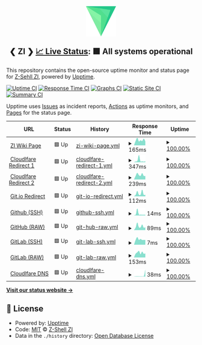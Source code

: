 <h2 align="center">
  <a href="https://github.com/z-shell/zi">
    <img src="https://github.com/z-shell/zi/raw/main/docs/images/logo.svg" alt="Logo" width="80" height="80" />
  </a>
  
  ❮ ZI ❯ [📈 Live Status](https://z-shell.github.io/uptime-status): <!--live status--> **🟩 All systems operational**

</h2>

This repository contains the open-source uptime monitor and status page for [Z-Sehll ZI](https://github.com/z-shell), powered by [Upptime](https://github.com/upptime/upptime).

[![Uptime CI](https://github.com/ss-o/upptime/workflows/Uptime%20CI/badge.svg)](https://github.com/z-shell/uptime-status/actions?query=workflow%3A%22Uptime+CI%22)
[![Response Time CI](https://github.com/ss-o/upptime/workflows/Response%20Time%20CI/badge.svg)](https://github.com/z-shell/uptime-status/actions?query=workflow%3A%22Response+Time+CI%22)
[![Graphs CI](https://github.com/ss-o/upptime/workflows/Graphs%20CI/badge.svg)](https://github.com/z-shell/uptime-status/actions?query=workflow%3A%22Graphs+CI%22)
[![Static Site CI](https://github.com/ss-o/upptime/workflows/Static%20Site%20CI/badge.svg)](https://github.com/z-shell/uptime-status/actions?query=workflow%3A%22Static+Site+CI%22)
[![Summary CI](https://github.com/z-shell/uptime-status/workflows/Summary%20CI/badge.svg)](https://github.com/z-shell/uptime-status/actions?query=workflow%3A%22Summary+CI%22)

Upptime uses [Issues](https://github.com/z-shell/uptime-status/issues) as incident reports, [Actions](https://github.com/z-shell/uptime-status/actions) as uptime monitors, and [Pages](https://z-shell.github.io/uptime-status) for the status page.

<!--start: status pages-->
<!-- This summary is generated by Upptime (https://github.com/upptime/upptime) -->
<!-- Do not edit this manually, your changes will be overwritten -->
<!-- prettier-ignore -->
| URL | Status | History | Response Time | Uptime |
| --- | ------ | ------- | ------------- | ------ |
| <img alt="" src="https://favicons.githubusercontent.com/z-shell.pages.dev" height="13"> [ZI Wiki Page](https://z-shell.pages.dev) | 🟩 Up | [zi-wiki-page.yml](https://github.com/z-shell/uptime-status/commits/HEAD/history/zi-wiki-page.yml) | <details><summary><img alt="Response time graph" src="./graphs/zi-wiki-page/response-time-week.png" height="20"> 165ms</summary><br><a href="https://z-shell.github.io/uptime-status/history/zi-wiki-page"><img alt="Response time 186" src="https://img.shields.io/endpoint?url=https%3A%2F%2Fraw.githubusercontent.com%2Fz-shell%2Fuptime-status%2FHEAD%2Fapi%2Fzi-wiki-page%2Fresponse-time.json"></a><br><a href="https://z-shell.github.io/uptime-status/history/zi-wiki-page"><img alt="24-hour response time 130" src="https://img.shields.io/endpoint?url=https%3A%2F%2Fraw.githubusercontent.com%2Fz-shell%2Fuptime-status%2FHEAD%2Fapi%2Fzi-wiki-page%2Fresponse-time-day.json"></a><br><a href="https://z-shell.github.io/uptime-status/history/zi-wiki-page"><img alt="7-day response time 165" src="https://img.shields.io/endpoint?url=https%3A%2F%2Fraw.githubusercontent.com%2Fz-shell%2Fuptime-status%2FHEAD%2Fapi%2Fzi-wiki-page%2Fresponse-time-week.json"></a><br><a href="https://z-shell.github.io/uptime-status/history/zi-wiki-page"><img alt="30-day response time 186" src="https://img.shields.io/endpoint?url=https%3A%2F%2Fraw.githubusercontent.com%2Fz-shell%2Fuptime-status%2FHEAD%2Fapi%2Fzi-wiki-page%2Fresponse-time-month.json"></a><br><a href="https://z-shell.github.io/uptime-status/history/zi-wiki-page"><img alt="1-year response time 186" src="https://img.shields.io/endpoint?url=https%3A%2F%2Fraw.githubusercontent.com%2Fz-shell%2Fuptime-status%2FHEAD%2Fapi%2Fzi-wiki-page%2Fresponse-time-year.json"></a></details> | <details><summary><a href="https://z-shell.github.io/uptime-status/history/zi-wiki-page">100.00%</a></summary><a href="https://z-shell.github.io/uptime-status/history/zi-wiki-page"><img alt="All-time uptime 100.00%" src="https://img.shields.io/endpoint?url=https%3A%2F%2Fraw.githubusercontent.com%2Fz-shell%2Fuptime-status%2FHEAD%2Fapi%2Fzi-wiki-page%2Fuptime.json"></a><br><a href="https://z-shell.github.io/uptime-status/history/zi-wiki-page"><img alt="24-hour uptime 100.00%" src="https://img.shields.io/endpoint?url=https%3A%2F%2Fraw.githubusercontent.com%2Fz-shell%2Fuptime-status%2FHEAD%2Fapi%2Fzi-wiki-page%2Fuptime-day.json"></a><br><a href="https://z-shell.github.io/uptime-status/history/zi-wiki-page"><img alt="7-day uptime 100.00%" src="https://img.shields.io/endpoint?url=https%3A%2F%2Fraw.githubusercontent.com%2Fz-shell%2Fuptime-status%2FHEAD%2Fapi%2Fzi-wiki-page%2Fuptime-week.json"></a><br><a href="https://z-shell.github.io/uptime-status/history/zi-wiki-page"><img alt="30-day uptime 100.00%" src="https://img.shields.io/endpoint?url=https%3A%2F%2Fraw.githubusercontent.com%2Fz-shell%2Fuptime-status%2FHEAD%2Fapi%2Fzi-wiki-page%2Fuptime-month.json"></a><br><a href="https://z-shell.github.io/uptime-status/history/zi-wiki-page"><img alt="1-year uptime 100.00%" src="https://img.shields.io/endpoint?url=https%3A%2F%2Fraw.githubusercontent.com%2Fz-shell%2Fuptime-status%2FHEAD%2Fapi%2Fzi-wiki-page%2Fuptime-year.json"></a></details>
| <img alt="" src="https://favicons.githubusercontent.com/z-shell.pages.dev" height="13"> [Cloudlfare Redirect 1](https://z-shell.pages.dev/i-hub) | 🟩 Up | [cloudlfare-redirect-1.yml](https://github.com/z-shell/uptime-status/commits/HEAD/history/cloudlfare-redirect-1.yml) | <details><summary><img alt="Response time graph" src="./graphs/cloudlfare-redirect-1/response-time-week.png" height="20"> 347ms</summary><br><a href="https://z-shell.github.io/uptime-status/history/cloudlfare-redirect-1"><img alt="Response time 262" src="https://img.shields.io/endpoint?url=https%3A%2F%2Fraw.githubusercontent.com%2Fz-shell%2Fuptime-status%2FHEAD%2Fapi%2Fcloudlfare-redirect-1%2Fresponse-time.json"></a><br><a href="https://z-shell.github.io/uptime-status/history/cloudlfare-redirect-1"><img alt="24-hour response time 102" src="https://img.shields.io/endpoint?url=https%3A%2F%2Fraw.githubusercontent.com%2Fz-shell%2Fuptime-status%2FHEAD%2Fapi%2Fcloudlfare-redirect-1%2Fresponse-time-day.json"></a><br><a href="https://z-shell.github.io/uptime-status/history/cloudlfare-redirect-1"><img alt="7-day response time 347" src="https://img.shields.io/endpoint?url=https%3A%2F%2Fraw.githubusercontent.com%2Fz-shell%2Fuptime-status%2FHEAD%2Fapi%2Fcloudlfare-redirect-1%2Fresponse-time-week.json"></a><br><a href="https://z-shell.github.io/uptime-status/history/cloudlfare-redirect-1"><img alt="30-day response time 262" src="https://img.shields.io/endpoint?url=https%3A%2F%2Fraw.githubusercontent.com%2Fz-shell%2Fuptime-status%2FHEAD%2Fapi%2Fcloudlfare-redirect-1%2Fresponse-time-month.json"></a><br><a href="https://z-shell.github.io/uptime-status/history/cloudlfare-redirect-1"><img alt="1-year response time 262" src="https://img.shields.io/endpoint?url=https%3A%2F%2Fraw.githubusercontent.com%2Fz-shell%2Fuptime-status%2FHEAD%2Fapi%2Fcloudlfare-redirect-1%2Fresponse-time-year.json"></a></details> | <details><summary><a href="https://z-shell.github.io/uptime-status/history/cloudlfare-redirect-1">100.00%</a></summary><a href="https://z-shell.github.io/uptime-status/history/cloudlfare-redirect-1"><img alt="All-time uptime 100.00%" src="https://img.shields.io/endpoint?url=https%3A%2F%2Fraw.githubusercontent.com%2Fz-shell%2Fuptime-status%2FHEAD%2Fapi%2Fcloudlfare-redirect-1%2Fuptime.json"></a><br><a href="https://z-shell.github.io/uptime-status/history/cloudlfare-redirect-1"><img alt="24-hour uptime 100.00%" src="https://img.shields.io/endpoint?url=https%3A%2F%2Fraw.githubusercontent.com%2Fz-shell%2Fuptime-status%2FHEAD%2Fapi%2Fcloudlfare-redirect-1%2Fuptime-day.json"></a><br><a href="https://z-shell.github.io/uptime-status/history/cloudlfare-redirect-1"><img alt="7-day uptime 100.00%" src="https://img.shields.io/endpoint?url=https%3A%2F%2Fraw.githubusercontent.com%2Fz-shell%2Fuptime-status%2FHEAD%2Fapi%2Fcloudlfare-redirect-1%2Fuptime-week.json"></a><br><a href="https://z-shell.github.io/uptime-status/history/cloudlfare-redirect-1"><img alt="30-day uptime 100.00%" src="https://img.shields.io/endpoint?url=https%3A%2F%2Fraw.githubusercontent.com%2Fz-shell%2Fuptime-status%2FHEAD%2Fapi%2Fcloudlfare-redirect-1%2Fuptime-month.json"></a><br><a href="https://z-shell.github.io/uptime-status/history/cloudlfare-redirect-1"><img alt="1-year uptime 100.00%" src="https://img.shields.io/endpoint?url=https%3A%2F%2Fraw.githubusercontent.com%2Fz-shell%2Fuptime-status%2FHEAD%2Fapi%2Fcloudlfare-redirect-1%2Fuptime-year.json"></a></details>
| <img alt="" src="https://favicons.githubusercontent.com/z-shell.pages.dev" height="13"> [Cloudlfare Redirect 2](https://z-shell.pages.dev/i-lab) | 🟩 Up | [cloudlfare-redirect-2.yml](https://github.com/z-shell/uptime-status/commits/HEAD/history/cloudlfare-redirect-2.yml) | <details><summary><img alt="Response time graph" src="./graphs/cloudlfare-redirect-2/response-time-week.png" height="20"> 239ms</summary><br><a href="https://z-shell.github.io/uptime-status/history/cloudlfare-redirect-2"><img alt="Response time 251" src="https://img.shields.io/endpoint?url=https%3A%2F%2Fraw.githubusercontent.com%2Fz-shell%2Fuptime-status%2FHEAD%2Fapi%2Fcloudlfare-redirect-2%2Fresponse-time.json"></a><br><a href="https://z-shell.github.io/uptime-status/history/cloudlfare-redirect-2"><img alt="24-hour response time 400" src="https://img.shields.io/endpoint?url=https%3A%2F%2Fraw.githubusercontent.com%2Fz-shell%2Fuptime-status%2FHEAD%2Fapi%2Fcloudlfare-redirect-2%2Fresponse-time-day.json"></a><br><a href="https://z-shell.github.io/uptime-status/history/cloudlfare-redirect-2"><img alt="7-day response time 239" src="https://img.shields.io/endpoint?url=https%3A%2F%2Fraw.githubusercontent.com%2Fz-shell%2Fuptime-status%2FHEAD%2Fapi%2Fcloudlfare-redirect-2%2Fresponse-time-week.json"></a><br><a href="https://z-shell.github.io/uptime-status/history/cloudlfare-redirect-2"><img alt="30-day response time 251" src="https://img.shields.io/endpoint?url=https%3A%2F%2Fraw.githubusercontent.com%2Fz-shell%2Fuptime-status%2FHEAD%2Fapi%2Fcloudlfare-redirect-2%2Fresponse-time-month.json"></a><br><a href="https://z-shell.github.io/uptime-status/history/cloudlfare-redirect-2"><img alt="1-year response time 251" src="https://img.shields.io/endpoint?url=https%3A%2F%2Fraw.githubusercontent.com%2Fz-shell%2Fuptime-status%2FHEAD%2Fapi%2Fcloudlfare-redirect-2%2Fresponse-time-year.json"></a></details> | <details><summary><a href="https://z-shell.github.io/uptime-status/history/cloudlfare-redirect-2">100.00%</a></summary><a href="https://z-shell.github.io/uptime-status/history/cloudlfare-redirect-2"><img alt="All-time uptime 100.00%" src="https://img.shields.io/endpoint?url=https%3A%2F%2Fraw.githubusercontent.com%2Fz-shell%2Fuptime-status%2FHEAD%2Fapi%2Fcloudlfare-redirect-2%2Fuptime.json"></a><br><a href="https://z-shell.github.io/uptime-status/history/cloudlfare-redirect-2"><img alt="24-hour uptime 100.00%" src="https://img.shields.io/endpoint?url=https%3A%2F%2Fraw.githubusercontent.com%2Fz-shell%2Fuptime-status%2FHEAD%2Fapi%2Fcloudlfare-redirect-2%2Fuptime-day.json"></a><br><a href="https://z-shell.github.io/uptime-status/history/cloudlfare-redirect-2"><img alt="7-day uptime 100.00%" src="https://img.shields.io/endpoint?url=https%3A%2F%2Fraw.githubusercontent.com%2Fz-shell%2Fuptime-status%2FHEAD%2Fapi%2Fcloudlfare-redirect-2%2Fuptime-week.json"></a><br><a href="https://z-shell.github.io/uptime-status/history/cloudlfare-redirect-2"><img alt="30-day uptime 100.00%" src="https://img.shields.io/endpoint?url=https%3A%2F%2Fraw.githubusercontent.com%2Fz-shell%2Fuptime-status%2FHEAD%2Fapi%2Fcloudlfare-redirect-2%2Fuptime-month.json"></a><br><a href="https://z-shell.github.io/uptime-status/history/cloudlfare-redirect-2"><img alt="1-year uptime 100.00%" src="https://img.shields.io/endpoint?url=https%3A%2F%2Fraw.githubusercontent.com%2Fz-shell%2Fuptime-status%2FHEAD%2Fapi%2Fcloudlfare-redirect-2%2Fuptime-year.json"></a></details>
| <img alt="" src="https://favicons.githubusercontent.com/git.io" height="13"> [Git.io Redirect](https://git.io/get-zi) | 🟩 Up | [git-io-redirect.yml](https://github.com/z-shell/uptime-status/commits/HEAD/history/git-io-redirect.yml) | <details><summary><img alt="Response time graph" src="./graphs/git-io-redirect/response-time-week.png" height="20"> 112ms</summary><br><a href="https://z-shell.github.io/uptime-status/history/git-io-redirect"><img alt="Response time 136" src="https://img.shields.io/endpoint?url=https%3A%2F%2Fraw.githubusercontent.com%2Fz-shell%2Fuptime-status%2FHEAD%2Fapi%2Fgit-io-redirect%2Fresponse-time.json"></a><br><a href="https://z-shell.github.io/uptime-status/history/git-io-redirect"><img alt="24-hour response time 81" src="https://img.shields.io/endpoint?url=https%3A%2F%2Fraw.githubusercontent.com%2Fz-shell%2Fuptime-status%2FHEAD%2Fapi%2Fgit-io-redirect%2Fresponse-time-day.json"></a><br><a href="https://z-shell.github.io/uptime-status/history/git-io-redirect"><img alt="7-day response time 112" src="https://img.shields.io/endpoint?url=https%3A%2F%2Fraw.githubusercontent.com%2Fz-shell%2Fuptime-status%2FHEAD%2Fapi%2Fgit-io-redirect%2Fresponse-time-week.json"></a><br><a href="https://z-shell.github.io/uptime-status/history/git-io-redirect"><img alt="30-day response time 136" src="https://img.shields.io/endpoint?url=https%3A%2F%2Fraw.githubusercontent.com%2Fz-shell%2Fuptime-status%2FHEAD%2Fapi%2Fgit-io-redirect%2Fresponse-time-month.json"></a><br><a href="https://z-shell.github.io/uptime-status/history/git-io-redirect"><img alt="1-year response time 136" src="https://img.shields.io/endpoint?url=https%3A%2F%2Fraw.githubusercontent.com%2Fz-shell%2Fuptime-status%2FHEAD%2Fapi%2Fgit-io-redirect%2Fresponse-time-year.json"></a></details> | <details><summary><a href="https://z-shell.github.io/uptime-status/history/git-io-redirect">100.00%</a></summary><a href="https://z-shell.github.io/uptime-status/history/git-io-redirect"><img alt="All-time uptime 100.00%" src="https://img.shields.io/endpoint?url=https%3A%2F%2Fraw.githubusercontent.com%2Fz-shell%2Fuptime-status%2FHEAD%2Fapi%2Fgit-io-redirect%2Fuptime.json"></a><br><a href="https://z-shell.github.io/uptime-status/history/git-io-redirect"><img alt="24-hour uptime 100.00%" src="https://img.shields.io/endpoint?url=https%3A%2F%2Fraw.githubusercontent.com%2Fz-shell%2Fuptime-status%2FHEAD%2Fapi%2Fgit-io-redirect%2Fuptime-day.json"></a><br><a href="https://z-shell.github.io/uptime-status/history/git-io-redirect"><img alt="7-day uptime 100.00%" src="https://img.shields.io/endpoint?url=https%3A%2F%2Fraw.githubusercontent.com%2Fz-shell%2Fuptime-status%2FHEAD%2Fapi%2Fgit-io-redirect%2Fuptime-week.json"></a><br><a href="https://z-shell.github.io/uptime-status/history/git-io-redirect"><img alt="30-day uptime 100.00%" src="https://img.shields.io/endpoint?url=https%3A%2F%2Fraw.githubusercontent.com%2Fz-shell%2Fuptime-status%2FHEAD%2Fapi%2Fgit-io-redirect%2Fuptime-month.json"></a><br><a href="https://z-shell.github.io/uptime-status/history/git-io-redirect"><img alt="1-year uptime 100.00%" src="https://img.shields.io/endpoint?url=https%3A%2F%2Fraw.githubusercontent.com%2Fz-shell%2Fuptime-status%2FHEAD%2Fapi%2Fgit-io-redirect%2Fuptime-year.json"></a></details>
| <img alt="" src="https://favicons.githubusercontent.com/null" height="13"> [Github (SSH)](github.com) | 🟩 Up | [github-ssh.yml](https://github.com/z-shell/uptime-status/commits/HEAD/history/github-ssh.yml) | <details><summary><img alt="Response time graph" src="./graphs/github-ssh/response-time-week.png" height="20"> 14ms</summary><br><a href="https://z-shell.github.io/uptime-status/history/github-ssh"><img alt="Response time 11" src="https://img.shields.io/endpoint?url=https%3A%2F%2Fraw.githubusercontent.com%2Fz-shell%2Fuptime-status%2FHEAD%2Fapi%2Fgithub-ssh%2Fresponse-time.json"></a><br><a href="https://z-shell.github.io/uptime-status/history/github-ssh"><img alt="24-hour response time 6" src="https://img.shields.io/endpoint?url=https%3A%2F%2Fraw.githubusercontent.com%2Fz-shell%2Fuptime-status%2FHEAD%2Fapi%2Fgithub-ssh%2Fresponse-time-day.json"></a><br><a href="https://z-shell.github.io/uptime-status/history/github-ssh"><img alt="7-day response time 14" src="https://img.shields.io/endpoint?url=https%3A%2F%2Fraw.githubusercontent.com%2Fz-shell%2Fuptime-status%2FHEAD%2Fapi%2Fgithub-ssh%2Fresponse-time-week.json"></a><br><a href="https://z-shell.github.io/uptime-status/history/github-ssh"><img alt="30-day response time 11" src="https://img.shields.io/endpoint?url=https%3A%2F%2Fraw.githubusercontent.com%2Fz-shell%2Fuptime-status%2FHEAD%2Fapi%2Fgithub-ssh%2Fresponse-time-month.json"></a><br><a href="https://z-shell.github.io/uptime-status/history/github-ssh"><img alt="1-year response time 11" src="https://img.shields.io/endpoint?url=https%3A%2F%2Fraw.githubusercontent.com%2Fz-shell%2Fuptime-status%2FHEAD%2Fapi%2Fgithub-ssh%2Fresponse-time-year.json"></a></details> | <details><summary><a href="https://z-shell.github.io/uptime-status/history/github-ssh">100.00%</a></summary><a href="https://z-shell.github.io/uptime-status/history/github-ssh"><img alt="All-time uptime 100.00%" src="https://img.shields.io/endpoint?url=https%3A%2F%2Fraw.githubusercontent.com%2Fz-shell%2Fuptime-status%2FHEAD%2Fapi%2Fgithub-ssh%2Fuptime.json"></a><br><a href="https://z-shell.github.io/uptime-status/history/github-ssh"><img alt="24-hour uptime 100.00%" src="https://img.shields.io/endpoint?url=https%3A%2F%2Fraw.githubusercontent.com%2Fz-shell%2Fuptime-status%2FHEAD%2Fapi%2Fgithub-ssh%2Fuptime-day.json"></a><br><a href="https://z-shell.github.io/uptime-status/history/github-ssh"><img alt="7-day uptime 100.00%" src="https://img.shields.io/endpoint?url=https%3A%2F%2Fraw.githubusercontent.com%2Fz-shell%2Fuptime-status%2FHEAD%2Fapi%2Fgithub-ssh%2Fuptime-week.json"></a><br><a href="https://z-shell.github.io/uptime-status/history/github-ssh"><img alt="30-day uptime 100.00%" src="https://img.shields.io/endpoint?url=https%3A%2F%2Fraw.githubusercontent.com%2Fz-shell%2Fuptime-status%2FHEAD%2Fapi%2Fgithub-ssh%2Fuptime-month.json"></a><br><a href="https://z-shell.github.io/uptime-status/history/github-ssh"><img alt="1-year uptime 100.00%" src="https://img.shields.io/endpoint?url=https%3A%2F%2Fraw.githubusercontent.com%2Fz-shell%2Fuptime-status%2FHEAD%2Fapi%2Fgithub-ssh%2Fuptime-year.json"></a></details>
| <img alt="" src="https://favicons.githubusercontent.com/raw.githubusercontent.com" height="13"> [GitHub (RAW)](https://raw.githubusercontent.com/z-shell/zi/main/docs/README.md) | 🟩 Up | [git-hub-raw.yml](https://github.com/z-shell/uptime-status/commits/HEAD/history/git-hub-raw.yml) | <details><summary><img alt="Response time graph" src="./graphs/git-hub-raw/response-time-week.png" height="20"> 89ms</summary><br><a href="https://z-shell.github.io/uptime-status/history/git-hub-raw"><img alt="Response time 95" src="https://img.shields.io/endpoint?url=https%3A%2F%2Fraw.githubusercontent.com%2Fz-shell%2Fuptime-status%2FHEAD%2Fapi%2Fgit-hub-raw%2Fresponse-time.json"></a><br><a href="https://z-shell.github.io/uptime-status/history/git-hub-raw"><img alt="24-hour response time 62" src="https://img.shields.io/endpoint?url=https%3A%2F%2Fraw.githubusercontent.com%2Fz-shell%2Fuptime-status%2FHEAD%2Fapi%2Fgit-hub-raw%2Fresponse-time-day.json"></a><br><a href="https://z-shell.github.io/uptime-status/history/git-hub-raw"><img alt="7-day response time 89" src="https://img.shields.io/endpoint?url=https%3A%2F%2Fraw.githubusercontent.com%2Fz-shell%2Fuptime-status%2FHEAD%2Fapi%2Fgit-hub-raw%2Fresponse-time-week.json"></a><br><a href="https://z-shell.github.io/uptime-status/history/git-hub-raw"><img alt="30-day response time 95" src="https://img.shields.io/endpoint?url=https%3A%2F%2Fraw.githubusercontent.com%2Fz-shell%2Fuptime-status%2FHEAD%2Fapi%2Fgit-hub-raw%2Fresponse-time-month.json"></a><br><a href="https://z-shell.github.io/uptime-status/history/git-hub-raw"><img alt="1-year response time 95" src="https://img.shields.io/endpoint?url=https%3A%2F%2Fraw.githubusercontent.com%2Fz-shell%2Fuptime-status%2FHEAD%2Fapi%2Fgit-hub-raw%2Fresponse-time-year.json"></a></details> | <details><summary><a href="https://z-shell.github.io/uptime-status/history/git-hub-raw">100.00%</a></summary><a href="https://z-shell.github.io/uptime-status/history/git-hub-raw"><img alt="All-time uptime 100.00%" src="https://img.shields.io/endpoint?url=https%3A%2F%2Fraw.githubusercontent.com%2Fz-shell%2Fuptime-status%2FHEAD%2Fapi%2Fgit-hub-raw%2Fuptime.json"></a><br><a href="https://z-shell.github.io/uptime-status/history/git-hub-raw"><img alt="24-hour uptime 100.00%" src="https://img.shields.io/endpoint?url=https%3A%2F%2Fraw.githubusercontent.com%2Fz-shell%2Fuptime-status%2FHEAD%2Fapi%2Fgit-hub-raw%2Fuptime-day.json"></a><br><a href="https://z-shell.github.io/uptime-status/history/git-hub-raw"><img alt="7-day uptime 100.00%" src="https://img.shields.io/endpoint?url=https%3A%2F%2Fraw.githubusercontent.com%2Fz-shell%2Fuptime-status%2FHEAD%2Fapi%2Fgit-hub-raw%2Fuptime-week.json"></a><br><a href="https://z-shell.github.io/uptime-status/history/git-hub-raw"><img alt="30-day uptime 100.00%" src="https://img.shields.io/endpoint?url=https%3A%2F%2Fraw.githubusercontent.com%2Fz-shell%2Fuptime-status%2FHEAD%2Fapi%2Fgit-hub-raw%2Fuptime-month.json"></a><br><a href="https://z-shell.github.io/uptime-status/history/git-hub-raw"><img alt="1-year uptime 100.00%" src="https://img.shields.io/endpoint?url=https%3A%2F%2Fraw.githubusercontent.com%2Fz-shell%2Fuptime-status%2FHEAD%2Fapi%2Fgit-hub-raw%2Fuptime-year.json"></a></details>
| <img alt="" src="https://favicons.githubusercontent.com/null" height="13"> [GitLab (SSH)](gitlab.com) | 🟩 Up | [git-lab-ssh.yml](https://github.com/z-shell/uptime-status/commits/HEAD/history/git-lab-ssh.yml) | <details><summary><img alt="Response time graph" src="./graphs/git-lab-ssh/response-time-week.png" height="20"> 7ms</summary><br><a href="https://z-shell.github.io/uptime-status/history/git-lab-ssh"><img alt="Response time 7" src="https://img.shields.io/endpoint?url=https%3A%2F%2Fraw.githubusercontent.com%2Fz-shell%2Fuptime-status%2FHEAD%2Fapi%2Fgit-lab-ssh%2Fresponse-time.json"></a><br><a href="https://z-shell.github.io/uptime-status/history/git-lab-ssh"><img alt="24-hour response time 6" src="https://img.shields.io/endpoint?url=https%3A%2F%2Fraw.githubusercontent.com%2Fz-shell%2Fuptime-status%2FHEAD%2Fapi%2Fgit-lab-ssh%2Fresponse-time-day.json"></a><br><a href="https://z-shell.github.io/uptime-status/history/git-lab-ssh"><img alt="7-day response time 7" src="https://img.shields.io/endpoint?url=https%3A%2F%2Fraw.githubusercontent.com%2Fz-shell%2Fuptime-status%2FHEAD%2Fapi%2Fgit-lab-ssh%2Fresponse-time-week.json"></a><br><a href="https://z-shell.github.io/uptime-status/history/git-lab-ssh"><img alt="30-day response time 7" src="https://img.shields.io/endpoint?url=https%3A%2F%2Fraw.githubusercontent.com%2Fz-shell%2Fuptime-status%2FHEAD%2Fapi%2Fgit-lab-ssh%2Fresponse-time-month.json"></a><br><a href="https://z-shell.github.io/uptime-status/history/git-lab-ssh"><img alt="1-year response time 7" src="https://img.shields.io/endpoint?url=https%3A%2F%2Fraw.githubusercontent.com%2Fz-shell%2Fuptime-status%2FHEAD%2Fapi%2Fgit-lab-ssh%2Fresponse-time-year.json"></a></details> | <details><summary><a href="https://z-shell.github.io/uptime-status/history/git-lab-ssh">100.00%</a></summary><a href="https://z-shell.github.io/uptime-status/history/git-lab-ssh"><img alt="All-time uptime 100.00%" src="https://img.shields.io/endpoint?url=https%3A%2F%2Fraw.githubusercontent.com%2Fz-shell%2Fuptime-status%2FHEAD%2Fapi%2Fgit-lab-ssh%2Fuptime.json"></a><br><a href="https://z-shell.github.io/uptime-status/history/git-lab-ssh"><img alt="24-hour uptime 100.00%" src="https://img.shields.io/endpoint?url=https%3A%2F%2Fraw.githubusercontent.com%2Fz-shell%2Fuptime-status%2FHEAD%2Fapi%2Fgit-lab-ssh%2Fuptime-day.json"></a><br><a href="https://z-shell.github.io/uptime-status/history/git-lab-ssh"><img alt="7-day uptime 100.00%" src="https://img.shields.io/endpoint?url=https%3A%2F%2Fraw.githubusercontent.com%2Fz-shell%2Fuptime-status%2FHEAD%2Fapi%2Fgit-lab-ssh%2Fuptime-week.json"></a><br><a href="https://z-shell.github.io/uptime-status/history/git-lab-ssh"><img alt="30-day uptime 100.00%" src="https://img.shields.io/endpoint?url=https%3A%2F%2Fraw.githubusercontent.com%2Fz-shell%2Fuptime-status%2FHEAD%2Fapi%2Fgit-lab-ssh%2Fuptime-month.json"></a><br><a href="https://z-shell.github.io/uptime-status/history/git-lab-ssh"><img alt="1-year uptime 100.00%" src="https://img.shields.io/endpoint?url=https%3A%2F%2Fraw.githubusercontent.com%2Fz-shell%2Fuptime-status%2FHEAD%2Fapi%2Fgit-lab-ssh%2Fuptime-year.json"></a></details>
| <img alt="" src="https://favicons.githubusercontent.com/gitlab.com" height="13"> [GitLab (RAW)](https://gitlab.com/ss-o/zi/-/raw/main/docs/README.md) | 🟩 Up | [git-lab-raw.yml](https://github.com/z-shell/uptime-status/commits/HEAD/history/git-lab-raw.yml) | <details><summary><img alt="Response time graph" src="./graphs/git-lab-raw/response-time-week.png" height="20"> 153ms</summary><br><a href="https://z-shell.github.io/uptime-status/history/git-lab-raw"><img alt="Response time 152" src="https://img.shields.io/endpoint?url=https%3A%2F%2Fraw.githubusercontent.com%2Fz-shell%2Fuptime-status%2FHEAD%2Fapi%2Fgit-lab-raw%2Fresponse-time.json"></a><br><a href="https://z-shell.github.io/uptime-status/history/git-lab-raw"><img alt="24-hour response time 134" src="https://img.shields.io/endpoint?url=https%3A%2F%2Fraw.githubusercontent.com%2Fz-shell%2Fuptime-status%2FHEAD%2Fapi%2Fgit-lab-raw%2Fresponse-time-day.json"></a><br><a href="https://z-shell.github.io/uptime-status/history/git-lab-raw"><img alt="7-day response time 153" src="https://img.shields.io/endpoint?url=https%3A%2F%2Fraw.githubusercontent.com%2Fz-shell%2Fuptime-status%2FHEAD%2Fapi%2Fgit-lab-raw%2Fresponse-time-week.json"></a><br><a href="https://z-shell.github.io/uptime-status/history/git-lab-raw"><img alt="30-day response time 152" src="https://img.shields.io/endpoint?url=https%3A%2F%2Fraw.githubusercontent.com%2Fz-shell%2Fuptime-status%2FHEAD%2Fapi%2Fgit-lab-raw%2Fresponse-time-month.json"></a><br><a href="https://z-shell.github.io/uptime-status/history/git-lab-raw"><img alt="1-year response time 152" src="https://img.shields.io/endpoint?url=https%3A%2F%2Fraw.githubusercontent.com%2Fz-shell%2Fuptime-status%2FHEAD%2Fapi%2Fgit-lab-raw%2Fresponse-time-year.json"></a></details> | <details><summary><a href="https://z-shell.github.io/uptime-status/history/git-lab-raw">100.00%</a></summary><a href="https://z-shell.github.io/uptime-status/history/git-lab-raw"><img alt="All-time uptime 100.00%" src="https://img.shields.io/endpoint?url=https%3A%2F%2Fraw.githubusercontent.com%2Fz-shell%2Fuptime-status%2FHEAD%2Fapi%2Fgit-lab-raw%2Fuptime.json"></a><br><a href="https://z-shell.github.io/uptime-status/history/git-lab-raw"><img alt="24-hour uptime 100.00%" src="https://img.shields.io/endpoint?url=https%3A%2F%2Fraw.githubusercontent.com%2Fz-shell%2Fuptime-status%2FHEAD%2Fapi%2Fgit-lab-raw%2Fuptime-day.json"></a><br><a href="https://z-shell.github.io/uptime-status/history/git-lab-raw"><img alt="7-day uptime 100.00%" src="https://img.shields.io/endpoint?url=https%3A%2F%2Fraw.githubusercontent.com%2Fz-shell%2Fuptime-status%2FHEAD%2Fapi%2Fgit-lab-raw%2Fuptime-week.json"></a><br><a href="https://z-shell.github.io/uptime-status/history/git-lab-raw"><img alt="30-day uptime 100.00%" src="https://img.shields.io/endpoint?url=https%3A%2F%2Fraw.githubusercontent.com%2Fz-shell%2Fuptime-status%2FHEAD%2Fapi%2Fgit-lab-raw%2Fuptime-month.json"></a><br><a href="https://z-shell.github.io/uptime-status/history/git-lab-raw"><img alt="1-year uptime 100.00%" src="https://img.shields.io/endpoint?url=https%3A%2F%2Fraw.githubusercontent.com%2Fz-shell%2Fuptime-status%2FHEAD%2Fapi%2Fgit-lab-raw%2Fuptime-year.json"></a></details>
| <img alt="" src="https://favicons.githubusercontent.com/null" height="13"> [Cloudlfare DNS](1.1.1.1) | 🟩 Up | [cloudlfare-dns.yml](https://github.com/z-shell/uptime-status/commits/HEAD/history/cloudlfare-dns.yml) | <details><summary><img alt="Response time graph" src="./graphs/cloudlfare-dns/response-time-week.png" height="20"> 38ms</summary><br><a href="https://z-shell.github.io/uptime-status/history/cloudlfare-dns"><img alt="Response time 22" src="https://img.shields.io/endpoint?url=https%3A%2F%2Fraw.githubusercontent.com%2Fz-shell%2Fuptime-status%2FHEAD%2Fapi%2Fcloudlfare-dns%2Fresponse-time.json"></a><br><a href="https://z-shell.github.io/uptime-status/history/cloudlfare-dns"><img alt="24-hour response time 6" src="https://img.shields.io/endpoint?url=https%3A%2F%2Fraw.githubusercontent.com%2Fz-shell%2Fuptime-status%2FHEAD%2Fapi%2Fcloudlfare-dns%2Fresponse-time-day.json"></a><br><a href="https://z-shell.github.io/uptime-status/history/cloudlfare-dns"><img alt="7-day response time 38" src="https://img.shields.io/endpoint?url=https%3A%2F%2Fraw.githubusercontent.com%2Fz-shell%2Fuptime-status%2FHEAD%2Fapi%2Fcloudlfare-dns%2Fresponse-time-week.json"></a><br><a href="https://z-shell.github.io/uptime-status/history/cloudlfare-dns"><img alt="30-day response time 22" src="https://img.shields.io/endpoint?url=https%3A%2F%2Fraw.githubusercontent.com%2Fz-shell%2Fuptime-status%2FHEAD%2Fapi%2Fcloudlfare-dns%2Fresponse-time-month.json"></a><br><a href="https://z-shell.github.io/uptime-status/history/cloudlfare-dns"><img alt="1-year response time 22" src="https://img.shields.io/endpoint?url=https%3A%2F%2Fraw.githubusercontent.com%2Fz-shell%2Fuptime-status%2FHEAD%2Fapi%2Fcloudlfare-dns%2Fresponse-time-year.json"></a></details> | <details><summary><a href="https://z-shell.github.io/uptime-status/history/cloudlfare-dns">100.00%</a></summary><a href="https://z-shell.github.io/uptime-status/history/cloudlfare-dns"><img alt="All-time uptime 100.00%" src="https://img.shields.io/endpoint?url=https%3A%2F%2Fraw.githubusercontent.com%2Fz-shell%2Fuptime-status%2FHEAD%2Fapi%2Fcloudlfare-dns%2Fuptime.json"></a><br><a href="https://z-shell.github.io/uptime-status/history/cloudlfare-dns"><img alt="24-hour uptime 100.00%" src="https://img.shields.io/endpoint?url=https%3A%2F%2Fraw.githubusercontent.com%2Fz-shell%2Fuptime-status%2FHEAD%2Fapi%2Fcloudlfare-dns%2Fuptime-day.json"></a><br><a href="https://z-shell.github.io/uptime-status/history/cloudlfare-dns"><img alt="7-day uptime 100.00%" src="https://img.shields.io/endpoint?url=https%3A%2F%2Fraw.githubusercontent.com%2Fz-shell%2Fuptime-status%2FHEAD%2Fapi%2Fcloudlfare-dns%2Fuptime-week.json"></a><br><a href="https://z-shell.github.io/uptime-status/history/cloudlfare-dns"><img alt="30-day uptime 100.00%" src="https://img.shields.io/endpoint?url=https%3A%2F%2Fraw.githubusercontent.com%2Fz-shell%2Fuptime-status%2FHEAD%2Fapi%2Fcloudlfare-dns%2Fuptime-month.json"></a><br><a href="https://z-shell.github.io/uptime-status/history/cloudlfare-dns"><img alt="1-year uptime 100.00%" src="https://img.shields.io/endpoint?url=https%3A%2F%2Fraw.githubusercontent.com%2Fz-shell%2Fuptime-status%2FHEAD%2Fapi%2Fcloudlfare-dns%2Fuptime-year.json"></a></details>

<!--end: status pages-->

[**Visit our status website →**](https://z-shell.github.io/uptime-status)

## 📄 License

- Powered by: [Upptime](https://github.com/upptime/upptime)
- Code: [MIT](./LICENSE) © [Z-Shell ZI](https://z-shell.github.io/uptime-status)
- Data in the `./history` directory: [Open Database License](https://opendatacommons.org/licenses/odbl/1-0/)
